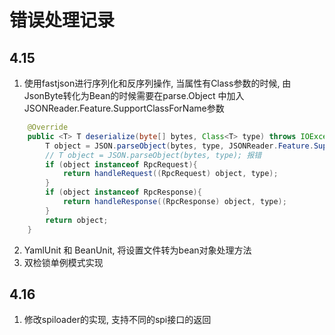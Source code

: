 # 错误处理记录
## 4.15
1. 使用fastjson进行序列化和反序列操作, 当属性有Class参数的时候, 由JsonByte转化为Bean的时候需要在parse.Object 中加入JSONReader.Feature.SupportClassForName参数

```java
    @Override
    public <T> T deserialize(byte[] bytes, Class<T> type) throws IOException {
        T object = JSON.parseObject(bytes, type, JSONReader.Feature.SupportClassForName); // 正常运行
        // T object = JSON.parseObject(bytes, type); 报错
        if (object instanceof RpcRequest){
            return handleRequest((RpcRequest) object, type);
        }
        if (object instanceof RpcResponse){
            return handleResponse((RpcResponse) object, type);
        }
        return object;
    }
```
2. YamlUnit 和 BeanUnit, 将设置文件转为bean对象处理方法
3. 双检锁单例模式实现

## 4.16
1. 修改spiloader的实现, 支持不同的spi接口的返回